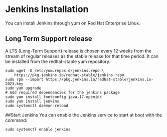 # Jenkins Installation

You can install Jenkins through yum on Red Hat Enterprise Linux.

## Long Term Support release

A LTS (Long-Term Support) release is chosen every 12 weeks from the stream of regular releases as the stable release for that time period. It can be installed from the redhat-stable yum repository.

```
sudo wget -O /etc/yum.repos.d/jenkins.repo \
    https://pkg.jenkins.io/redhat-stable/jenkins.repo
sudo rpm --import https://pkg.jenkins.io/redhat-stable/jenkins.io-2023.key
sudo yum upgrade
# Add required dependencies for the jenkins package
sudo yum install fontconfig java-17-openjdk
sudo yum install jenkins
sudo systemctl daemon-reload
```

##Start Jenkins
You can enable the Jenkins service to start at boot with the command:
```
sudo systemctl enable jenkins
```
